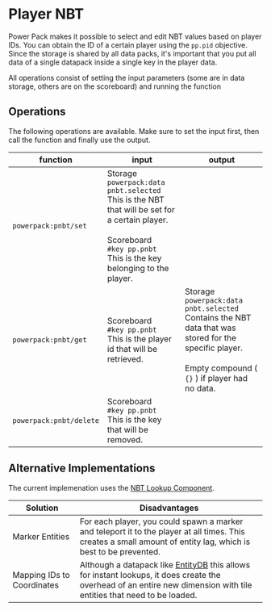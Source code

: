 # Player NBT
Power Pack makes it possible to select and edit NBT values based on player IDs. You can obtain the ID of a certain player using the `pp.pid` objective. Since the storage is shared by all data packs, it's important that you put all data of a single datapack inside a single key in the player data.

All operations consist of setting the input parameters (some are in data storage, others are on the scoreboard) and running the function

## Operations
The following operations are available. Make sure to set the input first, then call the function and finally use the output.

function|input|output
-|-|-
`powerpack:pnbt/set` | Storage<br>`powerpack:data pnbt.selected`<br>This is the NBT that will be set for a certain player.<br><br>Scoreboard<br>`#key pp.pnbt`<br>This is the key belonging to the player.|
`powerpack:pnbt/get`| Scoreboard<br>`#key pp.pnbt`<br>This is the player id that will be retrieved.|Storage<br>`powerpack:data pnbt.selected`<br>Contains the NBT data that was stored for the specific player.<br><br>Empty compound ( `{}` ) if player had no data.
`powerpack:pnbt/delete`|Scoreboard<br>`#key pp.pnbt`<br>This is the key that will be removed.|

## Alternative Implementations
The current implemenation uses the [NBT Lookup Component](./Lookup.md). 

Solution|Disadvantages
-|-
Marker Entities | For each player, you could spawn a marker and teleport it to the player at all times. This creates a small amount of entity lag, which is best to be prevented.
Mapping IDs to Coordinates | Although a datapack like [EntityDB](https://github.com/hqics/entitydb) this allows for instant lookups, it does create the overhead of an entire new dimension with tile entities that need to be loaded.
